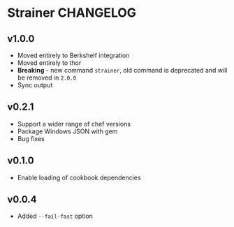 Strainer CHANGELOG
==================

v1.0.0
------
- Moved entirely to Berkshelf integration
- Moved entirely to thor
- **Breaking** - new command `strainer`, old command is deprecated and will be removed in `2.0.0`
- Sync output

v0.2.1
------
- Support a wider range of chef versions
- Package Windows JSON with gem
- Bug fixes

v0.1.0
------
- Enable loading of cookbook dependencies

v0.0.4
------
- Added `--fail-fast` option
